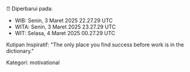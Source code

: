 ⏰ Diperbarui pada:
- WIB: Senin, 3 Maret 2025 22.27.29 UTC
- WITA: Senin, 3 Maret 2025 23.27.29 UTC
- WIT: Selasa, 4 Maret 2025 00.27.29 UTC

Kutipan Inspiratif:
"The only place you find success before work is in the dictionary."


Kategori: motivational

